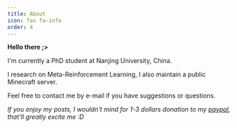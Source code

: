 ```yaml
---
title: About
icon: fas fa-info
order: 4
---
```


**Hello there ;>** 

I'm currently a PhD student at Nanjing University, China.

I research on Meta-Reinforcement Learning, I also maintain a public Minecraft server.

Feel free to contact me by e-mail if you have suggestions or questions.



*If you enjoy my posts, I wouldn't mind for 1-3 dollars donation to my [paypal](https://paypal.me/yiyuiii), that'll greatly excite me :D* 